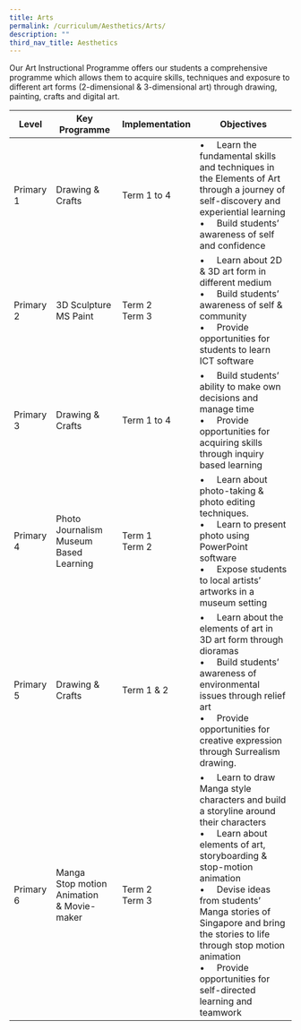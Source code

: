 ```yaml
---
title: Arts
permalink: /curriculum/Aesthetics/Arts/
description: ""
third_nav_title: Aesthetics
---
```

Our Art Instructional Programme offers our students a comprehensive programme which allows them to acquire skills, techniques and exposure to different art forms (2-dimensional & 3-dimensional art) through drawing, painting, crafts and digital art.


| Level | Key Programme | Implementation | Objectives|
| -------- | -------- | -------- | -------- |
| Primary 1     | Drawing & Crafts     | Term 1 to 4     |•     Learn the fundamental skills and techniques in the Elements of Art through a journey of self-discovery and experiential learning<br>•     Build students’ awareness of self and confidence
|Primary 2|3D Sculpture<br>MS Paint|Term 2<br>Term 3|•     Learn about 2D & 3D art form in different medium<br>•     Build students’ awareness of self & community<br>•     Provide opportunities for students to learn ICT software
|Primary 3|Drawing & Crafts|Term 1 to 4|•     Build students’ ability to make own decisions and manage time<br>•     Provide opportunities for acquiring skills through inquiry based learning
|Primary 4|Photo Journalism<br>Museum Based Learning|Term 1<br>Term 2|•     Learn about photo-taking & photo editing techniques.<br>•     Learn to present photo using PowerPoint software<br>•     Expose students to local artists’ artworks in a museum setting
|Primary 5|Drawing & Crafts|Term 1 & 2|•     Learn about the elements of art in 3D art form through dioramas<br>•     Build students’ awareness of environmental issues through relief art<br>•     Provide opportunities for creative expression through Surrealism drawing.
|Primary 6|Manga<br>Stop motion Animation & Movie-maker|Term 2<br>Term 3|•     Learn to draw Manga style characters and build a storyline around their characters<br>•     Learn about elements of art, storyboarding & stop-motion animation<br>•     Devise ideas from students’ Manga stories of Singapore and bring the stories to life through stop motion animation<br>•     Provide opportunities for self-directed learning and teamwork